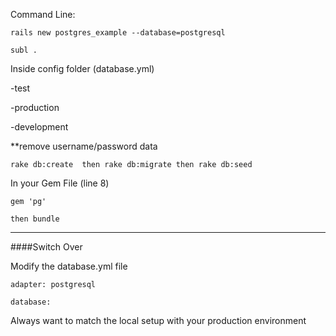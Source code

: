 Command Line:

    rails new postgres_example --database=postgresql
    
    subl .
    
Inside config folder (database.yml)

-test

-production

-development


**remove username/password data

    rake db:create  then rake db:migrate then rake db:seed
    
In your Gem File (line 8)

    gem 'pg'

    then bundle

________
    
####Switch Over 

Modify the database.yml file 

    adapter: postgresql
    
    database: 
    
Always want to match the local setup with your production environment 
